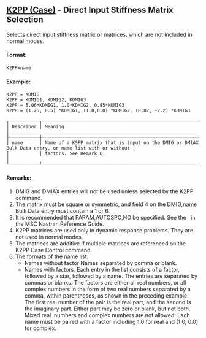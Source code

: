 ## [K2PP (Case)](https://nexus.hexagon.com/documentationcenter/bundle/MSC_Nastran_2022.4/page/Nastran_Combined_Book/qrg/casecontrol4a/TOC.K2PP.Case.xhtml) - Direct Input Stiffness Matrix Selection

Selects direct input stiffness matrix or matrices, which are not included in normal modes.

#### Format:

```nastran
K2PP=name
```

#### Example:

```nastran
K2PP = KDMIG
K2PP = KDMIG1, KDMIG2, KDMIG3
K2PP = 5.06*KDMIG1, 1.0*KDMIG2, 0.85*KDMIG3
K2PP = (1.25, 0.5) *KDMIG1, (1.0,0.0) *KDMIG2, (0.82, -2.2) *KDMIG3
```

```text
┌───────────┬────────────────────────────────────────────────────────────────────────────────────────────────────────┐
│ Describer │ Meaning                                                                                                │
├───────────┼────────────────────────────────────────────────────────────────────────────────────────────────────────┤
│ name      │ Name of a KSPP matrix that is input on the DMIG or DMlAX Bulk Data entry, or name list with or without │
│           │ factors. See Remark 6.                                                                                 │
└───────────┴────────────────────────────────────────────────────────────────────────────────────────────────────────┘
```

#### Remarks:

1. DMIG and DMIAX entries will not be used unless selected by the K2PP command.
2. The matrix must be square or symmetric, and field 4 on the DMIG,name Bulk Data entry must contain a 1 or 6.
3. It is recommended that PARAM,AUTOSPC,NO be specified. See the    in the  MSC Nastran Reference Guide.
4. K2PP matrices are used only in dynamic response problems. They are not used in normal modes.
5. The matrices are additive if multiple matrices are referenced on the K2PP Case Control command.
6. The formats of the name list:
    - Names without factor
    Names separated by comma or blank.
    - Names with factors.
    Each entry in the list consists of a factor, followed by a star, followed by a name. The entries are separated by commas or blanks. The factors are either all real numbers, or all complex numbers in the form of two real numbers separated by a comma, within parentheses, as shown in the preceding example. The first real number of the pair is the real part, and the second is the imaginary part. Either part may be zero or blank, but not both. Mixed real  numbers and complex numbers are not allowed. Each name must be paired with a factor including 1.0 for real and (1.0, 0.0) for complex.
